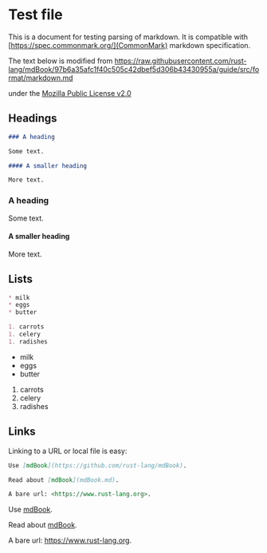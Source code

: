 # Test file

This is a document for testing parsing of markdown. It is compatible with [https://spec.commonmark.org/](CommonMark) markdown specification.

The text below is modified from 
https://raw.githubusercontent.com/rust-lang/mdBook/97b6a35afc1f40c505c42dbef5d306b43430955a/guide/src/format/markdown.md

under the [Mozilla Public License v2.0](https://www.mozilla.org/en-US/MPL/2.0/)

## Headings

```markdown
### A heading 

Some text.

#### A smaller heading 

More text.
```

### A heading 

Some text.

#### A smaller heading 

More text.

## Lists

```markdown
* milk
* eggs
* butter

1. carrots
1. celery
1. radishes
```

* milk
* eggs
* butter

1. carrots
1. celery
1. radishes

## Links

Linking to a URL or local file is easy:

```markdown
Use [mdBook](https://github.com/rust-lang/mdBook). 

Read about [mdBook](mdBook.md).

A bare url: <https://www.rust-lang.org>.
```

Use [mdBook](https://github.com/rust-lang/mdBook). 

Read about [mdBook](mdBook.md).

A bare url: <https://www.rust-lang.org>.
